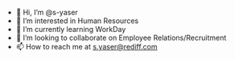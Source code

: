 - 👋 Hi, I’m @s-yaser
- 👀 I’m interested in Human Resources
- 🌱 I’m currently learning WorkDay
- 💞️ I’m looking to collaborate on Employee Relations/Recruitment
- 📫 How to reach me at s.yaser@rediff.com

<!---
s-yaser/s-yaser is a ✨ special ✨ repository because its `README.md` (this file) appears on your GitHub profile.
You can click the Preview link to take a look at your changes.
--->
